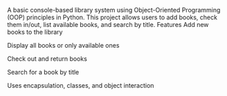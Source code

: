 A basic console-based library system using Object-Oriented Programming (OOP) principles in Python.
This project allows users to add books, check them in/out, list available books, and search by title.
 Features
Add new books to the library

Display all books or only available ones

Check out and return books

Search for a book by title

Uses encapsulation, classes, and object interaction
